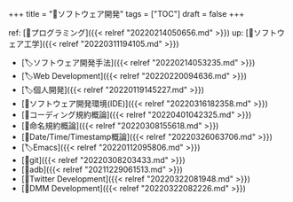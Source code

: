 +++
title = "📂ソフトウェア開発"
tags = ["TOC"]
draft = false
+++

ref: [📂プログラミング]({{< relref "20220214050656.md" >}}) up: [📁ソフトウェア工学]({{< relref "20220311194105.md" >}})

-   [🏷ソフトウェア開発手法]({{< relref "20220214053235.md" >}})
-   [🏷Web Development]({{< relref "20220220094636.md" >}})
-   [🏷個人開発]({{< relref "20220119145227.md" >}})
-   [📝ソフトウェア開発環境(IDE)]({{< relref "20220316182358.md" >}})
-   [📝コーディング規約概論]({{< relref "20220401042325.md" >}})
-   [📝命名規約概論]({{< relref "20220308155618.md" >}})
-   [📝Date/Time/Timestamp概論]({{< relref "20220326063706.md" >}})
-   [🏷Emacs]({{< relref "20220112095806.md" >}})
-   [📝git]({{< relref "20220308203433.md" >}})
-   [📝adb]({{< relref "20211229061513.md" >}})
-   [📂Twitter Development]({{< relref "20220322081948.md" >}})
-   [📝DMM Development]({{< relref "20220322082226.md" >}})
